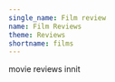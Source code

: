 ```yaml
---
single_name: Film review
name: Film Reviews
theme: Reviews
shortname: films
---
```


movie reviews innit